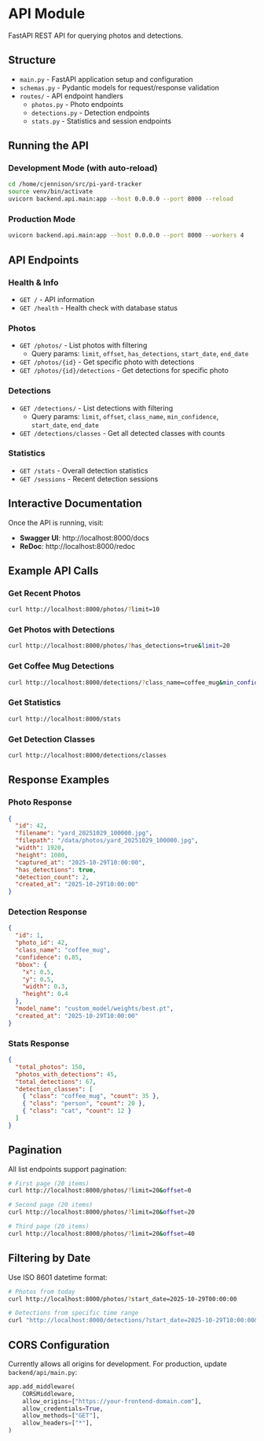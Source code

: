 # API Module

FastAPI REST API for querying photos and detections.

## Structure

- `main.py` - FastAPI application setup and configuration
- `schemas.py` - Pydantic models for request/response validation
- `routes/` - API endpoint handlers
  - `photos.py` - Photo endpoints
  - `detections.py` - Detection endpoints
  - `stats.py` - Statistics and session endpoints

## Running the API

### Development Mode (with auto-reload)

```bash
cd /home/cjennison/src/pi-yard-tracker
source venv/bin/activate
uvicorn backend.api.main:app --host 0.0.0.0 --port 8000 --reload
```

### Production Mode

```bash
uvicorn backend.api.main:app --host 0.0.0.0 --port 8000 --workers 4
```

## API Endpoints

### Health & Info

- `GET /` - API information
- `GET /health` - Health check with database status

### Photos

- `GET /photos/` - List photos with filtering
  - Query params: `limit`, `offset`, `has_detections`, `start_date`, `end_date`
- `GET /photos/{id}` - Get specific photo with detections
- `GET /photos/{id}/detections` - Get detections for specific photo

### Detections

- `GET /detections/` - List detections with filtering
  - Query params: `limit`, `offset`, `class_name`, `min_confidence`, `start_date`, `end_date`
- `GET /detections/classes` - Get all detected classes with counts

### Statistics

- `GET /stats` - Overall detection statistics
- `GET /sessions` - Recent detection sessions

## Interactive Documentation

Once the API is running, visit:

- **Swagger UI**: http://localhost:8000/docs
- **ReDoc**: http://localhost:8000/redoc

## Example API Calls

### Get Recent Photos

```bash
curl http://localhost:8000/photos/?limit=10
```

### Get Photos with Detections

```bash
curl http://localhost:8000/photos/?has_detections=true&limit=20
```

### Get Coffee Mug Detections

```bash
curl http://localhost:8000/detections/?class_name=coffee_mug&min_confidence=0.5
```

### Get Statistics

```bash
curl http://localhost:8000/stats
```

### Get Detection Classes

```bash
curl http://localhost:8000/detections/classes
```

## Response Examples

### Photo Response

```json
{
  "id": 42,
  "filename": "yard_20251029_100000.jpg",
  "filepath": "/data/photos/yard_20251029_100000.jpg",
  "width": 1920,
  "height": 1080,
  "captured_at": "2025-10-29T10:00:00",
  "has_detections": true,
  "detection_count": 2,
  "created_at": "2025-10-29T10:00:00"
}
```

### Detection Response

```json
{
  "id": 1,
  "photo_id": 42,
  "class_name": "coffee_mug",
  "confidence": 0.85,
  "bbox": {
    "x": 0.5,
    "y": 0.5,
    "width": 0.3,
    "height": 0.4
  },
  "model_name": "custom_model/weights/best.pt",
  "created_at": "2025-10-29T10:00:00"
}
```

### Stats Response

```json
{
  "total_photos": 150,
  "photos_with_detections": 45,
  "total_detections": 67,
  "detection_classes": [
    { "class": "coffee_mug", "count": 35 },
    { "class": "person", "count": 20 },
    { "class": "cat", "count": 12 }
  ]
}
```

## Pagination

All list endpoints support pagination:

```bash
# First page (20 items)
curl http://localhost:8000/photos/?limit=20&offset=0

# Second page (20 items)
curl http://localhost:8000/photos/?limit=20&offset=20

# Third page (20 items)
curl http://localhost:8000/photos/?limit=20&offset=40
```

## Filtering by Date

Use ISO 8601 datetime format:

```bash
# Photos from today
curl http://localhost:8000/photos/?start_date=2025-10-29T00:00:00

# Detections from specific time range
curl "http://localhost:8000/detections/?start_date=2025-10-29T10:00:00&end_date=2025-10-29T12:00:00"
```

## CORS Configuration

Currently allows all origins for development. For production, update `backend/api/main.py`:

```python
app.add_middleware(
    CORSMiddleware,
    allow_origins=["https://your-frontend-domain.com"],
    allow_credentials=True,
    allow_methods=["GET"],
    allow_headers=["*"],
)
```
